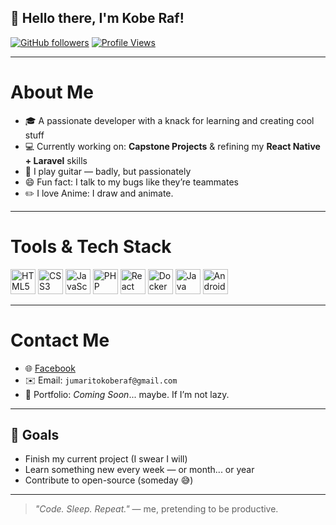 ## 👋 Hello there, I'm Kobe Raf!

[![GitHub followers](https://img.shields.io/github/followers/kobeRaf?style=social)](https://github.com/kobeRaf)
[![Profile Views](https://komarev.com/ghpvc/?username=kobeRaf&style=flat-square)](https://github.com/kobeRaf)

---

# About Me

- 🎓 A passionate developer with a knack for learning and creating cool stuff
- 💻 Currently working on: **Capstone Projects** & refining my **React Native + Laravel** skills
- 🎸 I play guitar — badly, but passionately
- 😄 Fun fact: I talk to my bugs like they’re teammates
- ✏️ I love Anime: I draw and animate.

---

# Tools & Tech Stack

<p align="left">
  <img src="https://cdn.jsdelivr.net/gh/devicons/devicon/icons/html5/html5-original.svg" height="40" alt="HTML5" />
  <img src="https://cdn.jsdelivr.net/gh/devicons/devicon/icons/css3/css3-original.svg" height="40" alt="CSS3" />
  <img src="https://cdn.jsdelivr.net/gh/devicons/devicon/icons/javascript/javascript-original.svg" height="40" alt="JavaScript" />
  <img src="https://cdn.jsdelivr.net/gh/devicons/devicon/icons/php/php-original.svg" height="40" alt="PHP" />
  <img src="https://cdn.jsdelivr.net/gh/devicons/devicon/icons/react/react-original.svg" height="40" alt="React Native" />
  <img src="https://cdn.jsdelivr.net/gh/devicons/devicon/icons/docker/docker-original.svg" height="40" alt="Docker" />
  <img src="https://cdn.jsdelivr.net/gh/devicons/devicon/icons/java/java-original.svg" height="40" alt="Java" />
  <img src="https://cdn.jsdelivr.net/gh/devicons/devicon/icons/androidstudio/androidstudio-original.svg" height="40" alt="Android Studio" />
</p>

---

# Contact Me

- 🌐 [Facebook]([https://facebook.com/your-profile](https://www.facebook.com/kobe.rafEve)) 
- ✉️ Email: `jumaritokoberaf@gmail.com` 
- 🔗 Portfolio: _Coming Soon_... maybe. If I’m not lazy.

---

## 🎯 Goals

- Finish my current project (I swear I will)
- Learn something new every week — or month... or year
- Contribute to open-source (someday 😅)

---

> _"Code. Sleep. Repeat."_ — me, pretending to be productive.
